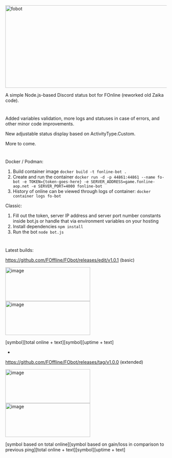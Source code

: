 <img width="513" height="258" alt="fobot" src="https://github.com/user-attachments/assets/11053caf-1597-44b8-adcb-576fee8ea284" />

A simple Node.js-based Discord status bot for FOnline (reworked old Zaika code).

#

Added variables validation, more logs and statuses in case of errors, and other minor code improvements.

New adjustable status display based on ActivityType.Custom. 

More to come.

#

Docker / Podman:
1. Build container image ```docker build -t fonline-bot .```
1. Create and run the container ```docker run -d -p 44861:44861 --name fo-bot -e TOKEN={token-goes-here} -e SERVER_ADDRESS=game.fonline-aop.net -e SERVER_PORT=4000 fonline-bot```
1. History of online can be viewed through logs of container:
```docker container logs fo-bot```

Classic:
1. Fill out the token, server IP address and server port number constants inside bot.js or handle that via environment variables on your hosting
1. Install dependencies ```npm install```
1. Run the bot ```node bot.js```

#

Latest builds:

https://github.com/FOffline/FObot/releases/edit/v1.0.1 (basic)

<img width="265" height="106" alt="image" src="https://github.com/user-attachments/assets/07c2bfd3-b082-4c83-9f62-7432e095d26b" />

<img width="265" height="106" alt="image" src="https://github.com/user-attachments/assets/120ad121-5500-4e02-92c2-09849e124009" />


[symbol][total online + text][symbol][uptime + text]

*

https://github.com/FOffline/FObot/releases/tag/v1.0.0 (extended)

<img width="265" height="106" alt="image" src="https://github.com/user-attachments/assets/1895c3ff-b7b5-4f5f-bed8-f414712f7df7" />

<img width="265" height="106" alt="image" src="https://github.com/user-attachments/assets/561fc6c8-1003-48ed-90e5-4efc64dc881e" />


[symbol based on total online][symbol based on gain/loss in comparison to previous ping][total online + text][symbol][uptime + text]


